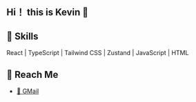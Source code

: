 ## Hi！ this is Kevin 👋

## 🔧 Skills

React | TypeScript | Tailwind CSS | Zustand | JavaScript | HTML

## 💬 Reach Me

- [📧 GMail](mailto:huanwendu@gmail.com)

<!-- 23344 -->
<!--
**kevin-dhw/kevin-dhw** is a ✨ _special_ ✨ repository because its `README.md` (this file) appears on your GitHub profile.

Here are some ideas to get you started:

- 🔭 I’m currently working on ...
- 🌱 I’m currently learning ...
- 👯 I’m looking to collaborate on ...
- 🤔 I’m looking for help with ...
- 💬 Ask me about ...
- 📫 How to reach me: ...
- 😄 Pronouns: ...
- ⚡ Fun fact: ...
-->
